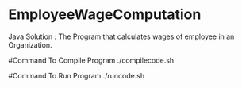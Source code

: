 # EmployeeWageComputation
Java Solution : The Program that calculates wages of employee in an Organization.

#Command To Compile Program
./compilecode.sh

#Command To Run Program
./runcode.sh
